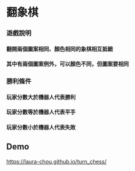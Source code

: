 # 翻象棋
### 遊戲說明
#### 翻開兩個圖案相同、顏色相同的象棋相互抵銷
#### 其中有兩個圖案例外，可以顏色不同，但圖案要相同
### 勝利條件
#### 玩家分數大於機器人代表勝利
#### 玩家分數等於機器人代表平手
#### 玩家分數小於機器人代表失敗
## Demo
https://laura-chou.github.io/turn_chess/